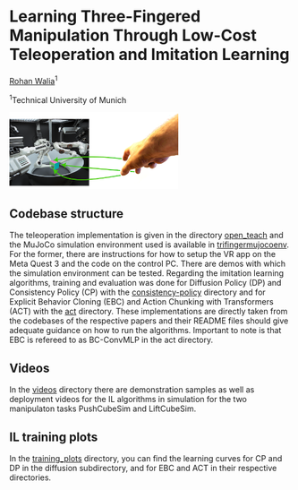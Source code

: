 # Learning Three-Fingered Manipulation Through Low-Cost Teleoperation and Imitation Learning

[Rohan Walia]()<sup>1</sup>

<sup>1</sup>Technical University of Munich


<img src="overview.png" alt="TriFinger" width="60%"/>

## Codebase structure
The teleoperation implementation is given in the directory [open_teach](./open_teach) and the MuJoCo simulation environment used is available in [trifingermujocoenv](./trifingermujocoenv). For the former, there are instructions for how to setup the VR app on the Meta Quest 3 and the code on the control PC. There are demos with which the simulation environment can be tested. Regarding the imitation learning algorithms, training and evaluation was done for Diffusion Policy (DP) and Consistency Policy (CP) with the [consistency-policy](./consistency-policy) directory and for Explicit Behavior Cloning (EBC) and Action Chunking with Transformers (ACT) with the [act](./act) directory. These implementations are directly taken from the codebases of the respective papers and their README files should give adequate guidance on how to run the algorithms. Important to note is that EBC is refereed to as BC-ConvMLP in the act directory.

## Videos
In the [videos](./videos) directory there are demonstration samples as well as deployment videos for the IL algorithms in simulation for the two manipulaton tasks PushCubeSim and LiftCubeSim.

## IL training plots
In the [training_plots](./training_plots) directory, you can find the learning curves for CP and DP in the diffusion subdirectory, and for EBC and ACT in their respective directories.
